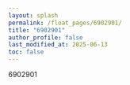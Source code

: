 ```yaml
---
layout: splash
permalink: /float_pages/6902901/
title: "6902901"
author_profile: false
last_modified_at: 2025-06-13
toc: false
---
```

 
6902901
